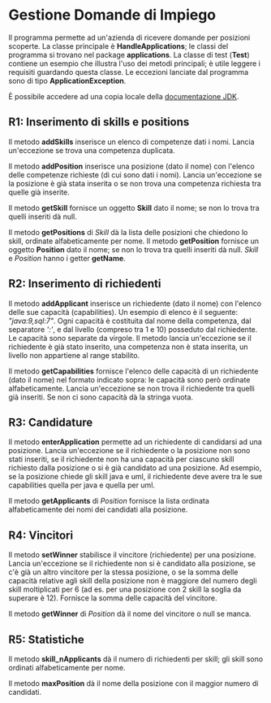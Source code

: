 Gestione Domande di Impiego
===========================

Il programma permette ad un'azienda di ricevere domande per posizioni scoperte. La classe principale è **HandleApplications**; le classi del programma si trovano nel package **applications**. La classe di test (**Test**) contiene un esempio che illustra l'uso dei metodi principali; è utile leggere i requisiti guardando questa classe. Le eccezioni lanciate dal programma sono di tipo **ApplicationException**.

È possibile accedere ad una copia locale della [documentazione JDK](http://softeng.polito.it/courses/docs/api/index.html).

R1: Inserimento di skills e positions
-------------------------------------

Il metodo **addSkills** inserisce un elenco di competenze dati i nomi. Lancia un'eccezione se trova una competenza duplicata.

Il metodo **addPosition** inserisce una posizione (dato il nome) con l'elenco delle competenze richieste (di cui sono dati i nomi). Lancia un'eccezione se la posizione è già stata inserita o se non trova una competenza richiesta tra quelle già inserite.

Il metodo **getSkill** fornisce un oggetto **Skill** dato il nome; se non lo trova tra quelli inseriti dà null.

Il metodo **getPositions** di _Skill_ dà la lista delle posizioni che chiedono lo skill, ordinate alfabeticamente per nome. Il metodo **getPosition** fornisce un oggetto **Position** dato il nome; se non lo trova tra quelli inseriti dà null. _Skill_ e _Position_ hanno i getter **getName**.

R2: Inserimento di richiedenti
------------------------------

Il metodo **addApplicant** inserisce un richiedente (dato il nome) con l'elenco delle sue capacità (capabilities). Un esempio di elenco è il seguente: _"java:9,sql:7"_. Ogni capacità è costituita dal nome della competenza, dal separatore _':'_, e dal livello (compreso tra 1 e 10) posseduto dal richiedente. Le capacità sono separate da virgole. Il metodo lancia un'eccezione se il richiedente è già stato inserito, una competenza non è stata inserita, un livello non appartiene al range stabilito.

Il metodo **getCapabilities** fornisce l'elenco delle capacità di un richiedente (dato il nome) nel formato indicato sopra: le capacità sono però ordinate alfabeticamente. Lancia un'eccezione se non trova il richiedente tra quelli già inseriti. Se non ci sono capacità dà la stringa vuota.

R3: Candidature
---------------

Il metodo **enterApplication** permette ad un richiedente di candidarsi ad una posizione. Lancia un'eccezione se il richiedente o la posizione non sono stati inseriti, se il richiedente non ha una capacità per ciascuno skill richiesto dalla posizione o si è già candidato ad una posizione. Ad esempio, se la posizione chiede gli skill java e uml, il richiedente deve avere tra le sue capabilities quella per java e quella per uml.

Il metodo **getApplicants** di _Position_ fornisce la lista ordinata alfabeticamente dei nomi dei candidati alla posizione.

R4: Vincitori
-------------

Il metodo **setWinner** stabilisce il vincitore (richiedente) per una posizione. Lancia un'eccezione se il richiedente non si è candidato alla posizione, se c'è già un altro vincitore per la stessa posizione, o se la somma delle capacità relative agli skill della posizione non è maggiore del numero degli skill moltiplicati per 6 (ad es. per una posizione con 2 skill la soglia da superare è 12). Fornisce la somma delle capacità del vincitore.

Il metodo **getWinner** di _Position_ dà il nome del vincitore o null se manca.

R5: Statistiche
---------------

Il metodo **skill\_nApplicants** dà il numero di richiedenti per skill; gli skill sono ordinati alfabeticamente per nome.

Il metodo **maxPosition** dà il nome della posizione con il maggior numero di candidati.